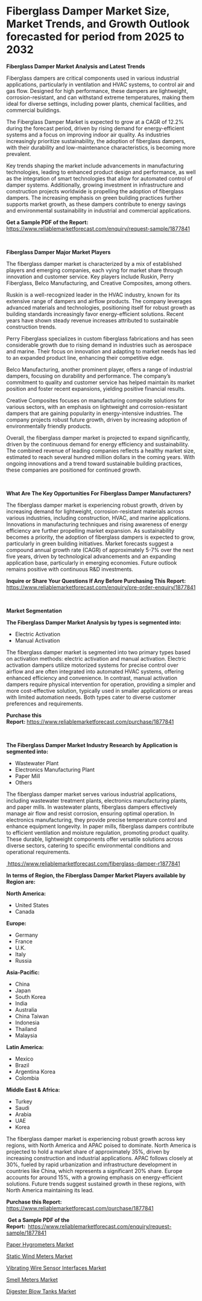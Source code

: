 <p><h1>Fiberglass Damper Market Size, Market Trends, and Growth Outlook forecasted for period from 2025 to 2032</h1></p><p><strong>Fiberglass Damper Market Analysis and Latest Trends</strong></p>
<p><p>Fiberglass dampers are critical components used in various industrial applications, particularly in ventilation and HVAC systems, to control air and gas flow. Designed for high performance, these dampers are lightweight, corrosion-resistant, and can withstand extreme temperatures, making them ideal for diverse settings, including power plants, chemical facilities, and commercial buildings. </p><p>The Fiberglass Damper Market is expected to grow at a CAGR of 12.2% during the forecast period, driven by rising demand for energy-efficient systems and a focus on improving indoor air quality. As industries increasingly prioritize sustainability, the adoption of fiberglass dampers, with their durability and low-maintenance characteristics, is becoming more prevalent. </p><p>Key trends shaping the market include advancements in manufacturing technologies, leading to enhanced product design and performance, as well as the integration of smart technologies that allow for automated control of damper systems. Additionally, growing investment in infrastructure and construction projects worldwide is propelling the adoption of fiberglass dampers. The increasing emphasis on green building practices further supports market growth, as these dampers contribute to energy savings and environmental sustainability in industrial and commercial applications.</p></p>
<p><strong>Get a Sample PDF of the Report:&nbsp;</strong> <a href="https://www.reliablemarketforecast.com/enquiry/request-sample/1877841?utm_campaign=2736&utm_medium=2&utm_source=Github&utm_content=ia&utm_term=28022025&utm_id=fiberglass-damper">https://www.reliablemarketforecast.com/enquiry/request-sample/1877841</a></p>
<p>&nbsp;</p>
<p><strong>Fiberglass Damper Major Market Players</strong></p>
<p><p>The fiberglass damper market is characterized by a mix of established players and emerging companies, each vying for market share through innovation and customer service. Key players include Ruskin, Perry Fiberglass, Belco Manufacturing, and Creative Composites, among others. </p><p>Ruskin is a well-recognized leader in the HVAC industry, known for its extensive range of dampers and airflow products. The company leverages advanced materials and technologies, positioning itself for robust growth as building standards increasingly favor energy-efficient solutions. Recent years have shown steady revenue increases attributed to sustainable construction trends.</p><p>Perry Fiberglass specializes in custom fiberglass fabrications and has seen considerable growth due to rising demand in industries such as aerospace and marine. Their focus on innovation and adapting to market needs has led to an expanded product line, enhancing their competitive edge.</p><p>Belco Manufacturing, another prominent player, offers a range of industrial dampers, focusing on durability and performance. The company’s commitment to quality and customer service has helped maintain its market position and foster recent expansions, yielding positive financial results.</p><p>Creative Composites focuses on manufacturing composite solutions for various sectors, with an emphasis on lightweight and corrosion-resistant dampers that are gaining popularity in energy-intensive industries. The company projects robust future growth, driven by increasing adoption of environmentally friendly products.</p><p>Overall, the fiberglass damper market is projected to expand significantly, driven by the continuous demand for energy efficiency and sustainability. The combined revenue of leading companies reflects a healthy market size, estimated to reach several hundred million dollars in the coming years. With ongoing innovations and a trend toward sustainable building practices, these companies are positioned for continued growth.</p></p>
<p>&nbsp;</p>
<p><strong>What Are The Key Opportunities For Fiberglass Damper Manufacturers?</strong></p>
<p><p>The fiberglass damper market is experiencing robust growth, driven by increasing demand for lightweight, corrosion-resistant materials across various industries, including construction, HVAC, and marine applications. Innovations in manufacturing techniques and rising awareness of energy efficiency are further propelling market expansion. As sustainability becomes a priority, the adoption of fiberglass dampers is expected to grow, particularly in green building initiatives. Market forecasts suggest a compound annual growth rate (CAGR) of approximately 5-7% over the next five years, driven by technological advancements and an expanding application base, particularly in emerging economies. Future outlook remains positive with continuous R&D investments.</p></p>
<p><strong>Inquire or Share Your Questions If Any Before Purchasing This Report:</strong> <a href="https://www.reliablemarketforecast.com/enquiry/pre-order-enquiry/1877841?utm_campaign=2736&utm_medium=2&utm_source=Github&utm_content=ia&utm_term=28022025&utm_id=fiberglass-damper">https://www.reliablemarketforecast.com/enquiry/pre-order-enquiry/1877841</a></p>
<p>&nbsp;</p>
<p><strong>Market Segmentation</strong></p>
<p><strong>The Fiberglass Damper Market Analysis by types is segmented into:</strong></p>
<p><ul><li>Electric Activation</li><li>Manual Activation</li></ul></p>
<p><p>The fiberglass damper market is segmented into two primary types based on activation methods: electric activation and manual activation. Electric activation dampers utilize motorized systems for precise control over airflow and are often integrated into automated HVAC systems, offering enhanced efficiency and convenience. In contrast, manual activation dampers require physical intervention for operation, providing a simpler and more cost-effective solution, typically used in smaller applications or areas with limited automation needs. Both types cater to diverse customer preferences and requirements.</p></p>
<p><strong>Purchase this Report:&nbsp;</strong><a href="https://www.reliablemarketforecast.com/purchase/1877841?utm_campaign=2736&utm_medium=2&utm_source=Github&utm_content=ia&utm_term=28022025&utm_id=fiberglass-damper">https://www.reliablemarketforecast.com/purchase/1877841</a></p>
<p>&nbsp;</p>
<p><strong>The Fiberglass Damper Market Industry Research by Application is segmented into:</strong></p>
<p><ul><li>Wastewater Plant</li><li>Electronics Manufacturing Plant</li><li>Paper Mill</li><li>Others</li></ul></p>
<p><p>The fiberglass damper market serves various industrial applications, including wastewater treatment plants, electronics manufacturing plants, and paper mills. In wastewater plants, fiberglass dampers effectively manage air flow and resist corrosion, ensuring optimal operation. In electronics manufacturing, they provide precise temperature control and enhance equipment longevity. In paper mills, fiberglass dampers contribute to efficient ventilation and moisture regulation, promoting product quality. These durable, lightweight components offer versatile solutions across diverse sectors, catering to specific environmental conditions and operational requirements.</p></p>
<p><a href="https://www.reliablemarketforecast.com/fiberglass-damper-r1877841?utm_campaign=2736&utm_medium=2&utm_source=Github&utm_content=ia&utm_term=28022025&utm_id=fiberglass-damper">&nbsp;https://www.reliablemarketforecast.com/fiberglass-damper-r1877841</a></p>
<p><strong>In terms of Region, the Fiberglass Damper Market Players available by Region are:</strong></p>
<p>
    <p> <strong> North America: </strong>
        <ul>
            <li>United States</li>
            <li>Canada</li>
        </ul>
        </p> 
    <p> <strong> Europe: </strong>
        <ul>
            <li>Germany</li>
            <li>France</li>
            <li>U.K.</li>
            <li>Italy</li>
            <li>Russia</li>
        </ul>
        </p> 
    <p> <strong> Asia-Pacific: </strong>
        <ul>
            <li>China</li>
            <li>Japan</li>
            <li>South Korea</li>
            <li>India</li>
            <li>Australia</li>
            <li>China Taiwan</li>
            <li>Indonesia</li>
            <li>Thailand</li>
            <li>Malaysia</li>
        </ul>
        </p> 
    <p> <strong> Latin America: </strong>
        <ul>
            <li>Mexico</li>
            <li>Brazil</li>
            <li>Argentina Korea</li>
            <li>Colombia</li>
        </ul>
        </p> 
    <p> <strong> Middle East & Africa: </strong>
        <ul>
            <li>Turkey</li>
            <li>Saudi</li>
            <li>Arabia</li>
            <li>UAE</li>
            <li>Korea</li>
        </ul>
    </p>
    </p>
<p><p>The fiberglass damper market is experiencing robust growth across key regions, with North America and APAC poised to dominate. North America is projected to hold a market share of approximately 35%, driven by increasing construction and industrial applications. APAC follows closely at 30%, fueled by rapid urbanization and infrastructure development in countries like China, which represents a significant 20% share. Europe accounts for around 15%, with a growing emphasis on energy-efficient solutions. Future trends suggest sustained growth in these regions, with North America maintaining its lead.</p></p>
<p><strong>Purchase this Report: </strong><a href="https://www.reliablemarketforecast.com/purchase/1877841?utm_campaign=2736&utm_medium=2&utm_source=Github&utm_content=ia&utm_term=28022025&utm_id=fiberglass-damper">https://www.reliablemarketforecast.com/purchase/1877841</a></p>
<p>&nbsp;<strong>Get a Sample PDF of the Report:&nbsp;&nbsp;</strong><a href="https://www.reliablemarketforecast.com/enquiry/request-sample/1877841?utm_campaign=2736&utm_medium=2&utm_source=Github&utm_content=ia&utm_term=28022025&utm_id=fiberglass-damper">https://www.reliablemarketforecast.com/enquiry/request-sample/1877841</a></p>
<p><strong></strong></p>
<p><p><a href="https://github.com/ryanbell8967/Market-Research-Report-List-1/blob/main/paper-hygrometers-market.md?utm_campaign=2736&utm_medium=2&utm_source=Github&utm_content=ia&utm_term=28022025&utm_id=fiberglass-damper">Paper Hygrometers Market</a></p><p><a href="https://github.com/yoshih12/Market-Research-Report-List-4/blob/main/static-wind-meters-market.md?utm_campaign=2736&utm_medium=2&utm_source=Github&utm_content=ia&utm_term=28022025&utm_id=fiberglass-damper">Static Wind Meters Market</a></p><p><a href="https://github.com/marlanamarvn/Market-Research-Report-List-1/blob/main/vibrating-wire-sensor-interfaces-market.md?utm_campaign=2736&utm_medium=2&utm_source=Github&utm_content=ia&utm_term=28022025&utm_id=fiberglass-damper">Vibrating Wire Sensor Interfaces Market</a></p><p><a href="https://github.com/willjis/Market-Research-Report-List-1/blob/main/smell-meters-market.md?utm_campaign=2736&utm_medium=2&utm_source=Github&utm_content=ia&utm_term=28022025&utm_id=fiberglass-damper">Smell Meters Market</a></p><p><a href="https://github.com/mookiesville/Market-Research-Report-List-1/blob/main/digester-blow-tanks-market.md?utm_campaign=2736&utm_medium=2&utm_source=Github&utm_content=ia&utm_term=28022025&utm_id=fiberglass-damper">Digester Blow Tanks Market</a></p></p>